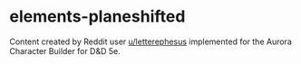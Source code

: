 # elements-planeshifted
Content created by Reddit user [u/letterephesus](https://www.reddit.com/user/letterephesus/) implemented for the Aurora Character Builder for D&amp;D 5e.
